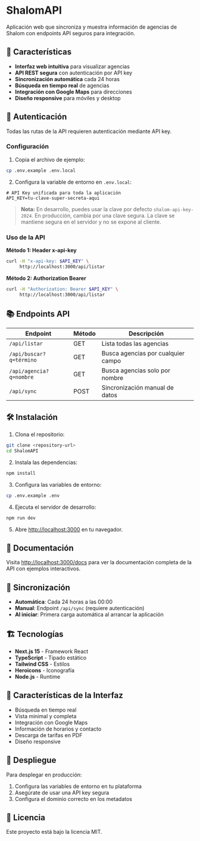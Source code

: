 # ShalomAPI

Aplicación web que sincroniza y muestra información de agencias de Shalom con endpoints API seguros para integración.

## 🚀 Características

- **Interfaz web intuitiva** para visualizar agencias
- **API REST segura** con autenticación por API key
- **Sincronización automática** cada 24 horas
- **Búsqueda en tiempo real** de agencias
- **Integración con Google Maps** para direcciones
- **Diseño responsive** para móviles y desktop

## 🔐 Autenticación

Todas las rutas de la API requieren autenticación mediante API key.

### Configuración

1. Copia el archivo de ejemplo:
```bash
cp .env.example .env.local
```

2. Configura la variable de entorno en `.env.local`:
```env
# API Key unificada para toda la aplicación
API_KEY=tu-clave-super-secreta-aqui
```

> **Nota:** En desarrollo, puedes usar la clave por defecto `shalom-api-key-2024`. En producción, cambia por una clave segura. La clave se mantiene segura en el servidor y no se expone al cliente.

### Uso de la API

**Método 1: Header x-api-key**
```bash
curl -H "x-api-key: $API_KEY" \
     http://localhost:3000/api/listar
```

**Método 2: Authorization Bearer**
```bash
curl -H "Authorization: Bearer $API_KEY" \
     http://localhost:3000/api/listar
```

## 📚 Endpoints API

| Endpoint | Método | Descripción |
|----------|--------|-------------|
| `/api/listar` | GET | Lista todas las agencias |
| `/api/buscar?q=término` | GET | Busca agencias por cualquier campo |
| `/api/agencia?q=nombre` | GET | Busca agencias solo por nombre |
| `/api/sync` | POST | Sincronización manual de datos |

## 🛠️ Instalación

1. Clona el repositorio:
```bash
git clone <repository-url>
cd ShalomAPI
```

2. Instala las dependencias:
```bash
npm install
```

3. Configura las variables de entorno:
```bash
cp .env.example .env
```

4. Ejecuta el servidor de desarrollo:
```bash
npm run dev
```

5. Abre [http://localhost:3000](http://localhost:3000) en tu navegador.

## 📖 Documentación

Visita [http://localhost:3000/docs](http://localhost:3000/docs) para ver la documentación completa de la API con ejemplos interactivos.

## 🔄 Sincronización

- **Automática**: Cada 24 horas a las 00:00
- **Manual**: Endpoint `/api/sync` (requiere autenticación)
- **Al iniciar**: Primera carga automática al arrancar la aplicación

## 🏗️ Tecnologías

- **Next.js 15** - Framework React
- **TypeScript** - Tipado estático
- **Tailwind CSS** - Estilos
- **Heroicons** - Iconografía
- **Node.js** - Runtime

## 📱 Características de la Interfaz

- Búsqueda en tiempo real
- Vista minimal y completa
- Integración con Google Maps
- Información de horarios y contacto
- Descarga de tarifas en PDF
- Diseño responsive

## 🚀 Despliegue

Para desplegar en producción:

1. Configura las variables de entorno en tu plataforma
2. Asegúrate de usar una API key segura
3. Configura el dominio correcto en los metadatos

## 📄 Licencia

Este proyecto está bajo la licencia MIT.
